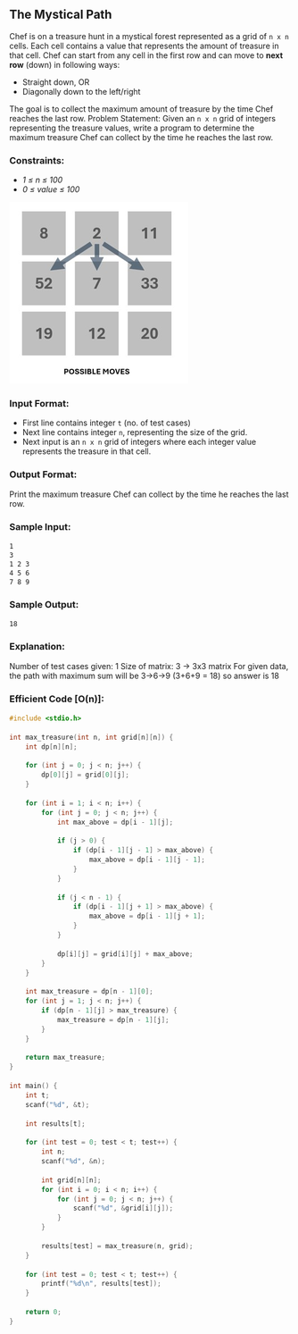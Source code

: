 ## **The Mystical Path**

Chef is on a treasure hunt in a mystical forest represented as a grid of `n x n` cells. Each cell contains a value that represents the amount of treasure in that cell. Chef can start from any cell in the first row and can move to **next row** (down) in following ways:

- Straight down, OR
- Diagonally down to the left/right

The goal is to collect the maximum amount of treasure by the time Chef reaches the last row.
Problem Statement: Given an `n x n` grid of integers representing the treasure values, write a program to determine the maximum treasure Chef can collect by the time he reaches the last row.

### **Constraints:**
- _1 ≤ n ≤ 100_
- _0 ≤ value ≤ 100_

![alt text](../illustrations/Mystical_path.jpg)

### **Input Format:**
- First line contains integer `t` (no. of test cases)
- Next line contains integer `n`, representing the size of the grid.
- Next input is an `n x n` grid of integers where each integer value represents the treasure in that cell.

### **Output Format:**

Print the maximum treasure Chef can collect by the time he reaches the last row.

### **Sample Input:**
```
1
3
1 2 3
4 5 6
7 8 9

```

### **Sample Output:**
```
18

```

### **Explanation:**
Number of test cases given: 1
Size of matrix: 3 → 3x3 matrix
For given data, the path with maximum sum will be 3->6->9 (3+6+9 = 18) so answer is 18


### **Efficient Code [O(n)]:**

```c
#include <stdio.h>

int max_treasure(int n, int grid[n][n]) {
    int dp[n][n];

    for (int j = 0; j < n; j++) {
        dp[0][j] = grid[0][j];
    }

    for (int i = 1; i < n; i++) {
        for (int j = 0; j < n; j++) {
            int max_above = dp[i - 1][j];

            if (j > 0) {
                if (dp[i - 1][j - 1] > max_above) {
                    max_above = dp[i - 1][j - 1];
                }
            }

            if (j < n - 1) {
                if (dp[i - 1][j + 1] > max_above) {
                    max_above = dp[i - 1][j + 1];
                }
            }

            dp[i][j] = grid[i][j] + max_above;
        }
    }

    int max_treasure = dp[n - 1][0];
    for (int j = 1; j < n; j++) {
        if (dp[n - 1][j] > max_treasure) {
            max_treasure = dp[n - 1][j];
        }
    }

    return max_treasure;
}

int main() {
    int t;
    scanf("%d", &t);

    int results[t];

    for (int test = 0; test < t; test++) {
        int n;
        scanf("%d", &n);

        int grid[n][n];
        for (int i = 0; i < n; i++) {
            for (int j = 0; j < n; j++) {
                scanf("%d", &grid[i][j]);
            }
        }

        results[test] = max_treasure(n, grid);
    }

    for (int test = 0; test < t; test++) {
        printf("%d\n", results[test]);
    }

    return 0;
}

```
